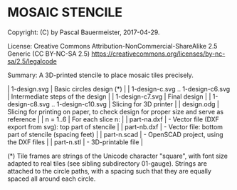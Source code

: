 # MOSAIC STENCILE

Copyright: (C) by Pascal Bauermeister, 2017-04-29.

License: Creative Commons Attribution-NonCommercial-ShareAlike 2.5 Generic (CC BY-NC-SA 2.5) https://creativecommons.org/licenses/by-nc-sa/2.5/legalcode

Summary: A 3D-printed stencile to place mosaic tiles precisely.

| 1-design.svg | Basic circles design (*) |
| 1-design-c.svg .. 1-design-c6.svg | Intermediate steps of the design |
| 1-design-c7.svg | Final design |
| 1-design-c8.svg .. 1-design-c10.svg | Slicing for 3D printer |
| design.odg | Slicing for printing on paper, to check design for proper size and serve as reference |
| n = 1..6 | For each slice n: |
| part-na.dxf | - Vector file (DXF export from svg): top part of stencile |
| part-nb.dxf | - Vector file: bottom part of stencile (spacing feet) |
| part-n.scad | - OpenSCAD project, using the DXF files |
| part-n.stl  | - 3D-printable file |


(*) Tile frames are strings of the Unicode character "square", with
font size adapted to real tiles (see sibling subdirectory
01-gauge). Strings are attached to the circle paths, with a spacing
such that they are equally spaced all around each circle.
